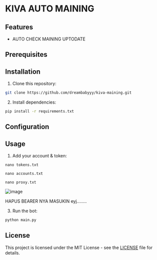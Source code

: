 # KIVA AUTO MAINING

## Features

- AUTO CHECK MAINING UPTODATE

## Prerequisites


## Installation

1. Clone this repository:

```bash
git clone https://github.com/dreambabyyy/kiva-maining.git
```

2. Install dependencies:

```bash
pip install -r requirements.txt
```

## Configuration

## Usage

1. Add your account & token:

```
nano tokens.txt
```
```
nano accounts.txt
```
```
nano proxy.txt
```

![image](https://github.com/user-attachments/assets/2e00d2b0-74fd-4be0-866d-ba51e4fb51d4)

HAPUS BEARER NYA MASUKIN eyj........


3. Run the bot:

```bash
python main.py
```


## License

This project is licensed under the MIT License - see the [LICENSE](LICENSE) file for details.
